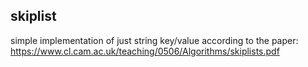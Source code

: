 ## skiplist
simple implementation of just string key/value according to the paper:
https://www.cl.cam.ac.uk/teaching/0506/Algorithms/skiplists.pdf